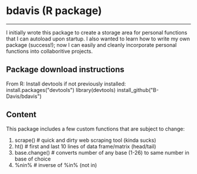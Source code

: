 # bdavis (R package)

_________________________

I initially wrote this package to create a storage area for personal functions that I can autoload upon startup. I also wanted to learn how to write my own package (success!); now I can easily and cleanly incorporate personal functions into collaboritive projects.  

## Package download instructions
From R:
Install devtools if not previously installed: install.packages("devtools")
library(devtools)
install_github("B-Davis/bdavis")

## Content

This package includes a few custom functions that are subject to change:

1. scrape() # quick and dirty web scraping tool (kinda sucks)
2. ht() # first and last 10 lines of data frame/matrix (head/tail)
3. base.change() # converts number of any base (1-26) to same number in base of choice
4. %nin% # inverse of %in% (not in)

